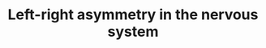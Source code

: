 ---
annotations:
- id: CL:0000540
  parent: animal cell
  type: Cell Type Ontology
  value: neuron
- id: PW:0000004
  parent: regulatory pathway
  type: Pathway Ontology
  value: regulatory pathway
authors:
- Kyook
- MaintBot
- DeSl
- Eweitz
- Mkutmon
citedin: ''
communities: []
description: '"A model for the role of NSY-7 in establishment and maintenance of stable
  AWC chemosensory neuron subtypes. See the text for details."'
last-edited: 2024-03-28
ndex: null
organisms:
- Caenorhabditis elegans
redirect_from:
- /index.php/Pathway:WP2229
- /instance/WP2229
- /instance/WP2229_r129353
revision: r129353
schema-jsonld:
- '@context': https://schema.org/
  '@id': https://wikipathways.github.io/pathways/WP2229.html
  '@type': Dataset
  creator:
    '@type': Organization
    name: WikiPathways
  description: '"A model for the role of NSY-7 in establishment and maintenance of
    stable AWC chemosensory neuron subtypes. See the text for details."'
  keywords:
  - NSY-4
  - NSY-5
  - NSY-7
  - SRSX-3
  - STR-2
  - unstable STR-2
  license: CC0
  name: Left-right asymmetry in the nervous system
seo: CreativeWork
title: Left-right asymmetry in the nervous system
wpid: WP2229
---